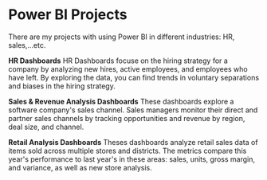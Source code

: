 # Power BI Projects
There are my projects with using Power BI in different industries: HR, sales,...etc.

**HR Dashboards** 
HR Dashboards focuse on the hiring strategy for a company by analyzing new hires, active employees, and employees who have left. By exploring the data, you can find trends in voluntary separations and biases in the hiring strategy.

**Sales & Revenue Analysis Dashboards** 
These dashboards explore a software company's sales channel. Sales managers monitor their direct and partner sales channels by tracking opportunities and revenue by region, deal size, and channel.


**Retail Analysis Dashboards**
Theses dashboards analyze retail sales data of items sold across multiple stores and districts. The metrics compare this year's performance to last year's in these areas: sales, units, gross margin, and variance, as well as new store analysis.


